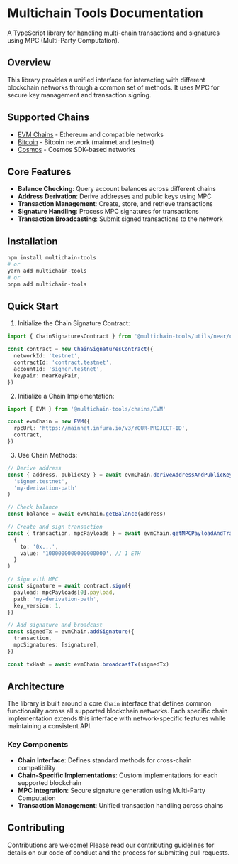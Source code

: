 # Multichain Tools Documentation

A TypeScript library for handling multi-chain transactions and signatures using MPC (Multi-Party Computation).

## Overview

This library provides a unified interface for interacting with different blockchain networks through a common set of methods. It uses MPC for secure key management and transaction signing.

## Supported Chains

- [EVM Chains](./chains/evm.md) - Ethereum and compatible networks
- [Bitcoin](./chains/bitcoin.md) - Bitcoin network (mainnet and testnet)
- [Cosmos](./chains/cosmos.md) - Cosmos SDK-based networks

## Core Features

- **Balance Checking**: Query account balances across different chains
- **Address Derivation**: Derive addresses and public keys using MPC
- **Transaction Management**: Create, store, and retrieve transactions
- **Signature Handling**: Process MPC signatures for transactions
- **Transaction Broadcasting**: Submit signed transactions to the network

## Installation

```bash
npm install multichain-tools
# or
yarn add multichain-tools
# or
pnpm add multichain-tools
```

## Quick Start

1. Initialize the Chain Signature Contract:

```typescript
import { ChainSignaturesContract } from '@multichain-tools/utils/near/contract'

const contract = new ChainSignaturesContract({
  networkId: 'testnet',
  contractId: 'contract.testnet',
  accountId: 'signer.testnet',
  keypair: nearKeyPair,
})
```

2. Initialize a Chain Implementation:

```typescript
import { EVM } from '@multichain-tools/chains/EVM'

const evmChain = new EVM({
  rpcUrl: 'https://mainnet.infura.io/v3/YOUR-PROJECT-ID',
  contract,
})
```

3. Use Chain Methods:

```typescript
// Derive address
const { address, publicKey } = await evmChain.deriveAddressAndPublicKey(
  'signer.testnet',
  'my-derivation-path'
)

// Check balance
const balance = await evmChain.getBalance(address)

// Create and sign transaction
const { transaction, mpcPayloads } = await evmChain.getMPCPayloadAndTransaction(
  {
    to: '0x...',
    value: '1000000000000000000', // 1 ETH
  }
)

// Sign with MPC
const signature = await contract.sign({
  payload: mpcPayloads[0].payload,
  path: 'my-derivation-path',
  key_version: 1,
})

// Add signature and broadcast
const signedTx = evmChain.addSignature({
  transaction,
  mpcSignatures: [signature],
})

const txHash = await evmChain.broadcastTx(signedTx)
```

## Architecture

The library is built around a core `Chain` interface that defines common functionality across all supported blockchain networks. Each specific chain implementation extends this interface with network-specific features while maintaining a consistent API.

### Key Components

- **Chain Interface**: Defines standard methods for cross-chain compatibility
- **Chain-Specific Implementations**: Custom implementations for each supported blockchain
- **MPC Integration**: Secure signature generation using Multi-Party Computation
- **Transaction Management**: Unified transaction handling across chains

## Contributing

Contributions are welcome! Please read our contributing guidelines for details on our code of conduct and the process for submitting pull requests.
